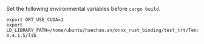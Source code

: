 Set the following environmental variables before `cargo build`.

```
export ORT_USE_CUDA=1
export LD_LIBRARY_PATH=/home/ubuntu/haechan.an/onnx_rust_binding/test_trt/TensorRT-8.4.1.5/lib
```
